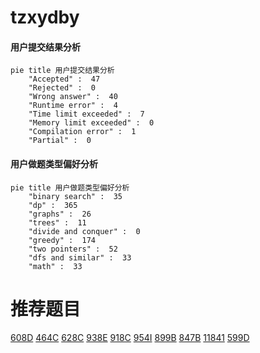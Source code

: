 # tzxydby

<!-- tabs:start -->



#### **用户提交结果分析**

```mermaid
pie title 用户提交结果分析
    "Accepted" :  47
    "Rejected" :  0
    "Wrong answer" :  40
    "Runtime error" :  4
    "Time limit exceeded" :  7
    "Memory limit exceeded" :  0
    "Compilation error" :  1
    "Partial" :  0
```

#### **用户做题类型偏好分析**

```mermaid
pie title 用户做题类型偏好分析
    "binary search" :  35
    "dp" :  365
    "graphs" :  26
    "trees" :  11
    "divide and conquer" :  0
    "greedy" :  174
    "two pointers" :  52
    "dfs and similar" :  33
    "math" :  33
```



<!-- tabs:end -->
# 推荐题目
[608D](https://codeforces.com/contest/608/problem/D)
[464C](https://codeforces.com/contest/464/problem/C)
[628C](https://codeforces.com/contest/628/problem/C)
[938E](https://codeforces.com/contest/938/problem/E)
[918C](https://codeforces.com/contest/918/problem/C)
[954I](https://codeforces.com/contest/954/problem/I)
[899B](https://codeforces.com/contest/899/problem/B)
[847B](https://codeforces.com/contest/847/problem/B)
[11841](https://codeforces.com/contest/1184/problem/1)
[599D](https://codeforces.com/contest/599/problem/D)
